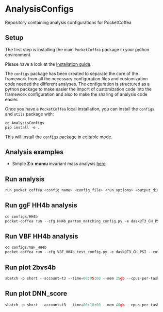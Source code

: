 # AnalysisConfigs
Repository containing analysis configurations for PocketCoffea


## Setup

The first step is installing the main `PocketCoffea` package in your python environment.

Please have a look at the [Installation guide](https://pocketcoffea.readthedocs.io/en/latest/installation.html).

The `configs` package has been created to separate the core of the framework from all the necessary configuration files
and customization code needed the different analyses. The configuration is structured as a python package to make easier
the import of customization code into the framework configuration and also to make the sharing of analysis code easier.

Once you have a `PocketCoffea` local installation, you can install the `configs` and `utils` package with:

```python
cd AnalysisConfigs
pip install -e .
```

This will install the `configs` package in editable mode.

## Analysis examples

- Simple **Z-> mumu** invariant mass analysis [here](./configs/zmumu)

## Run analysis

```python
run_pocket_coffea <config_name> <config_file> <run_options> <output_dir> <--test>
```

## Run ggF HH4b analysis

```python
cd configs/HH4b
pocket-coffea run --cfg HH4b_parton_matching_config.py -e dask@T3_CH_PSI --custom-run-options params/t3_run_options_spanet_predict.yaml -o /work/mmalucch/out_test --executor-custom-setup onnx_executor.py
```

## Run VBF HH4b analysis

```python
cd configs/VBF_HH4b
pocket-coffea run --cfg VBF_HH4b_test_config.py -e dask@T3_CH_PSI --custom-run-options params/t3_run_options_spanet_predict.yaml -o /work/mmalucch/out_hh4b/out_vbf_jets_candidates/  --executor-custom-setup onnx_executor.py
```

## Run plot 2bvs4b

```python
sbatch -p short --account=t3 --time=00:05:00 --mem 25gb --cpus-per-task=8 --wrap="python plot_2bMorphedvs4b.py -i <input_directory> -o <output_directory>"
```


## Run plot DNN_score

```python
sbatch -p short --account=t3 --time=00:10:00 --mem 40gb --cpus-per-task=1 --wrap="python ~/AnalysisConfigs/scripts/plot_DNN_score.py -id ./  -im output_GluGlutoHHto4B_spanet_kl-1p00_kt-1p00_c2-0p00_2022_postEE.coffea -r2 -om /work/mmalucch/out_ML_pytorch/DNN_DHH_method_class_weights_e5drop75_postEE_allklambda_matteo/state_dict/model_best_epoch_19.onnx"
```
